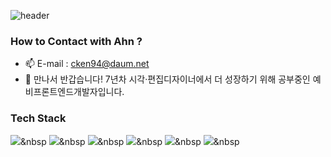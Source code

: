 ![header](https://capsule-render.vercel.app/api?type=waving&color=b57bde&height=400&section=header&text=Hello%20I'm%20Ahn&fontSize=90)

### How to Contact with Ahn ?
- 📫 E-mail : cken94@daum.net
- 💬 만나서 반갑습니다!
7년차 시각·편집디자이너에서 더 성장하기 위해
공부중인 예비프론트엔드개발자입니다.


### Tech Stack
<img src="https://img.shields.io/badge/HTML-E34F26?style=flat-square&logo=HTML5&logoColor=white"/></a>&nbsp
<img src="https://img.shields.io/badge/CSS-1572B6?style=flat-square&logo=CSS3&logoColor=white"/></a>&nbsp
<img src="https://img.shields.io/badge/SCSS-CC6699?style=flat-square&logo=Sass&logoColor=white"/></a>&nbsp
<img src="https://img.shields.io/badge/JavaScript-F7DF1E?style=flat-square&logo=JavaScript&logoColor=white"/></a>&nbsp
<img src="https://img.shields.io/badge/jQuery-0769AD?style=flat-square&logo=jQuery&logoColor=white"/></a>&nbsp
<img src="https://img.shields.io/badge/ECMAScript-E53238?style=flat-square&logo=/e/&logoColor=white"/></a>&nbsp
